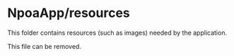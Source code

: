 # NpoaApp/resources

This folder contains resources (such as images) needed by the application. 

This file can be removed.
